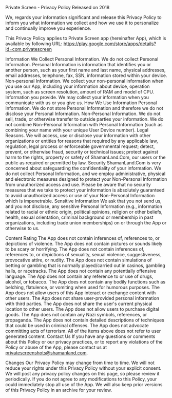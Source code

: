 Private Screen - Privacy Policy
Released on 2018

We, regards your information significant and release this Privacy Policy to inform you what information we collect and how we use it to personalize and continually improve you experience.

This Privacy Policy applies to Private Screen app (hereinafter App), which is available by following URL: https://play.google.com/store/apps/details?id=com.privatescreen

Information We Collect
Personal Information. We do not collect Personal Information. Personal Information is information that identifies you or another person, such as your first name and last name, physical addresses, email addresses, telephone, fax, SSN, information stored within your device.
Non-personal Information. We collect your non-personal information when you use our App, including your information about device, operation system, such as screen resolution, amount of RAM and model of CPU.
Information you provide. We may collect your information when you communicate with us or you give us.
How We Use Information
Personal Information. We do not store Personal Information and therefore we do not disclose your Personal Information.
Non-Personal Information. We do not sell, trade, or otherwise transfer to outside parties your information. We do not combine Non-Personal Information with Personal Information (such as combining your name with your unique User Device number).
Legal Reasons. We will access, use or disclose your information with other organizations or entities for reasons that required by any applicable law, regulation, legal process or enforceable governmental request; detect, prevent, or otherwise fraud, security or technical issues; protect against harm to the rights, property or safety of ShamanLand.Com, our users or the public as required or permitted by law.
Security
ShamanLand.Com is very concerned about safeguarding the confidentiality of your information. We do not collect Personal Information, and we employ administrative, physical and electronic measures designed to protect your Non-Personal Information from unauthorized access and use. Please be aware that no security measures that we take to protect your information is absolutely guaranteed to avoid unauthorized access or use of your Non-Personal Information which is impenetrable. Sensitive Information We ask that you not send us, and you not disclose, any sensitive Personal Information (e.g., information related to racial or ethnic origin, political opinions, religion or other beliefs, health, sexual orientation, criminal background or membership in past organizations, including trade union memberships) on or through the App or otherwise to us.

Content Rating
The App does not contain inferences of, references to, or depictions of violence.
The App does not contain pictures or sounds likely to be scary or horrifying.
The App does not contain inferences of, references to, or depictions of sexuality, sexual violence, suggestiveness, provocative attire, or nudity.
The App does not contain simulations of betting or gambling that is normally played/carried out in casinos, gambling halls, or racetracks.
The App does not contain any potentially offensive language.
The App does not contain any reference to or use of drugs, alcohol, or tobacco.
The App does not contain any bodily functions such as belching, flatulence, or vomiting when used for humorous purposes.
The App does not allow users of this App interact or exchange content with other users.
The App does not share user-provided personal information with third parties.
The App does not share the user's current physical location to other users.
The App does not allow users to purchase digital goods.
The App does not contain any Nazi symbols, references, or propaganda.
The App does not contain detailed descriptions of techniques that could be used in criminal offenses.
The App does not advocate committing acts of terrorism.
All of the items above does not refer to user generated content.
Contact Us
If you have any questions or comments about this Policy or our privacy practices, or to report any violations of the Policy or abuse of the App, please contact us at privatescreenshots@shamanland.com.

Changes
Our Privacy Policy may change from time to time. We will not reduce your rights under this Privacy Policy without your explicit consent. We will post any privacy policy changes on this page, so please review it periodically. If you do not agree to any modifications to this Policy, your could immediately stop all use of the App. We will also keep prior versions of this Privacy Policy in an archive for your review.
